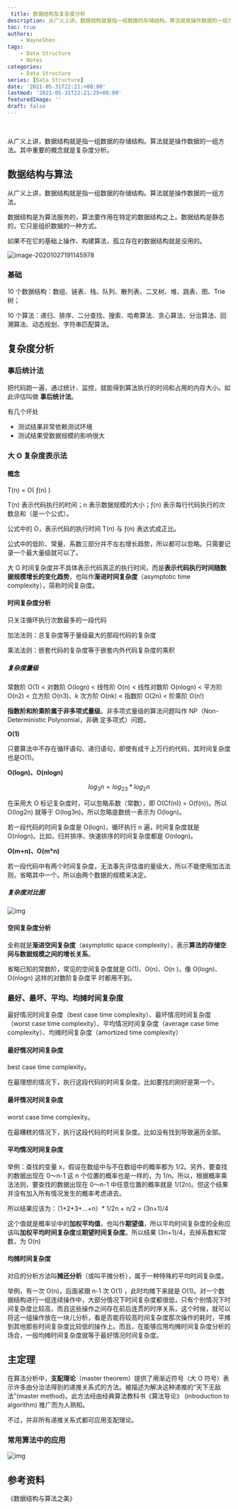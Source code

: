 ```yaml
---
 title: 数据结构及复杂度分析
description: 从广义上讲，数据结构就是指一组数据的存储结构。算法就是操作数据的一组方法。其中重要的概念就是复杂度分析。
toc: true
authors: 
    - WayneShen
tags: 
    - Data Structure
    - Notes
categories: 
    - Data Structure
series: [Data Structure]
date: '2021-05-31T22:21:+08:00'
lastmod: '2021-05-31T22:21:29+08:00'
featuredImage: ''
draft: false
---
```


</br>

从广义上讲，数据结构就是指一组数据的存储结构。算法就是操作数据的一组方法。其中重要的概念就是复杂度分析。

<!--more-->

## 数据结构与算法

从广义上讲，数据结构就是指一组数据的存储结构。算法就是操作数据的一组方法。

数据结构是为算法服务的，算法要作用在特定的数据结构之上。数据结构是静态的，它只是组织数据的一种方式。

如果不在它的基础上操作、构建算法，孤立存在的数据结构就是没用的。

![image-20201027191145978](../../../assets/数据结构及复杂度分析/image-20201027191145978.png)

### 基础

10 个数据结构：数组、链表、栈、队列、散列表、二叉树、堆、跳表、图、Trie 树；

10 个算法：递归、排序、二分查找、搜索、哈希算法、贪心算法、分治算法、回溯算法、动态规划、字符串匹配算法。

## 复杂度分析

### 事后统计法

把代码跑一遍，通过统计、监控，就能得到算法执行的时间和占用的内存大小。如此评估叫做 **事后统计法**。

有几个坏处

+ 测试结果非常依赖测试环境
+ 测试结果受数据规模的影响很大

### 大 O 复杂度表示法

#### 概念

T(n) = O( &fnof;(n) )

T(n) 表示代码执行的时间；n 表示数据规模的大小；&fnof;(n) 表示每行代码执行的次数总和（是一个公式）。

公式中的 O，表示代码的执行时间 T(n) 与 &fnof;(n) 表达式成正比。

公式中的低阶、常量、系数三部分并不左右增长趋势，所以都可以忽略。只需要记录一个最大量级就可以了。

大 O 时间复杂度并不具体表示代码真正的执行时间，而是**表示代码执行时间随数据规模增长的变化趋势**，也叫作**渐进时间复杂度**（asymptotic time complexity），简称时间复杂度。

#### 时间复杂度分析

只关注循环执行次数最多的一段代码

加法法则：总复杂度等于量级最大的那段代码的复杂度

乘法法则：嵌套代码的复杂度等于嵌套内外代码复杂度的乘积

##### 复杂度量级

常数阶 O(1) < 对数阶 O(logn) < 线性阶 O(n) < 线性对数阶 O(nlogn) < 平方阶 O(n2) < 立方阶 O(n3)、k 次方阶 O(nk) < 指数阶 O(2n) < 阶乘阶 O(n!)

**指数阶和阶乘阶属于非多项式量级**。非多项式量级的算法问题叫作 NP（Non-Deterministic Polynomial，非确
定多项式）问题。

**O(1)**

只要算法中不存在循环语句、递归语句，即使有成千上万行的代码，其时间复杂度也是Ο(1)。

**O(logn)、O(nlogn)**

$$
log_3 n  = log_23 * log_2n
$$

在采用大 O 标记复杂度时，可以忽略系数（常数），即 O(Cf(n)) = O(f(n))。所以 O(log2n) 就等于 O(log3n)。所以忽略底数统一表示为 O(logn)。

若一段代码的时间复杂度是 O(logn)，循环执行 n 遍，时间复杂度就是 O(nlogn)。比如，归并排序、快速排序的时间复杂度都是 O(nlogn)。

**O(m+n)、O(m*n)**

若一段代码中有两个时间复杂度，无法事先评估谁的量级大，所以不能使用加法法则，省略其中一个。所以由两个数据的规模来决定。

##### 复杂度对比图

![img](../../../assets/数据结构及复杂度分析/1024px-Comparison_computational_complexity.svg.png)

#### 空间复杂度分析

全称就是**渐进空间复杂度**（asymptotic space complexity），表示**算法的存储空间与数据规模之间的增长关系**。

省略已知的常数阶，常见的空间复杂度就是 O(1)、O(n)、O(n )，像 O(logn)、O(nlogn) 这样的对数阶复杂度平
时都用不到。

### 最好、最坏、平均、均摊时间复杂度

最好情况时间复杂度（best case time complexity）、最坏情况时间复杂度（worst case time complexity）、平均情况时间复杂度（average case time complexity）、均摊时间复杂度（amortized time complexity）

#### 最好情况时间复杂度

best case time complexity。

在最理想的情况下，执行这段代码的时间复杂度。比如要找的刚好是第一个。

#### 最坏情况时间复杂度

worst case time complexity。

在最糟糕的情况下，执行这段代码的时间复杂度。比如没有找到导致遍历全部。

#### 平均情况时间复杂度

举例：查找的变量 x，假设在数组中与不在数组中的概率都为 1/2。另外，要查找的数据出现在 0～n-1 这 n 个位置的概率也是一样的，为 1/n。所以，根据概率乘法法则，要查找的数据出现在 0～n-1 中任意位置的概率就是 1/(2n)。但这个结果并没有加入所有情况发生的概率考虑进去。

所以结果应该为：（1+2+3+...+n）* 1/2n + n/2 = (3n+1)/4

这个值就是概率论中的**加权平均值**，也叫作**期望值**，所以平均时间复杂度的全称应该叫**加权平均时间复杂度**或**期望时间复杂度**。所以结果 (3n+1)/4，去掉系数和常数，为 O(n)

#### 均摊时间复杂度

对应的分析方法叫**摊还分析**（或叫平摊分析），属于一种特殊的平均时间复杂度。

举例，有一次 O(n)，后面紧跟 n-1 次 O(1) ，此时均摊下来就是 O(1)。对一个数据结构进行一组连续操作中，大部分情况下时间复杂度都很低，只有个别情况下时间复杂度比较高，而且这些操作之间存在前后连贯的时序关系，这个时候，就可以将这一组操作放在一块儿分析，看是否能将较高时间复杂度那次操作的耗时，平摊到其他那些时间复杂度比较低的操作上。而且，在能够应用均摊时间复杂度分析的场合，一般均摊时间复杂度就等于最好情况时间复杂度。

## 主定理

在算法分析中，**支配理论**（master theorem）提供了用渐近符号（大 O 符号）表示许多由分治法得到的递推关系式的方法。被描述为解决这种递推的“天下无敌法”(master method)。此方法经由经典算法教科书《算法导论》 (introduction to algorithm) 推广而为人熟知。

不过，并非所有递推关系式都可应用支配理论。

### 常用算法中的应用

![img](../../../assets/数据结构及复杂度分析/image-20210316220553152.png)

## 参考资料

《数据结构与算法之美》
